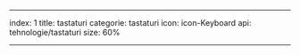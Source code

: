 ---

index: 1
title: tastaturi
categorie: tastaturi
icon: icon-Keyboard 
api: tehnologie/tastaturi
size: 60%

---